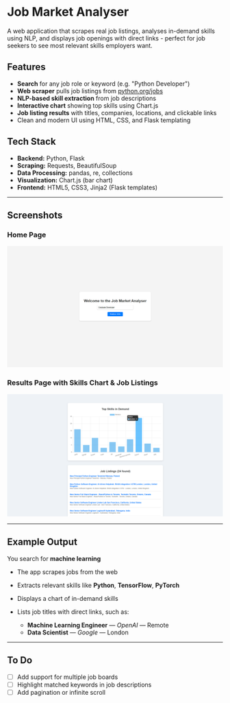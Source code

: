 # Job Market Analyser

A web application that scrapes real job listings, analyses in-demand skills using NLP, and displays job openings with direct links - perfect for job seekers to see most relevant skills employers want.

## Features

- **Search** for any job role or keyword (e.g. "Python Developer")
- **Web scraper** pulls job listings from [python.org/jobs](https://www.python.org/jobs/)
- **NLP-based skill extraction** from job descriptions
- **Interactive chart** showing top skills using Chart.js
- **Job listing results** with titles, companies, locations, and clickable links
- Clean and modern UI using HTML, CSS, and Flask templating

## Tech Stack

- **Backend:** Python, Flask
- **Scraping:** Requests, BeautifulSoup
- **Data Processing:** pandas, re, collections
- **Visualization:** Chart.js (bar chart)
- **Frontend:** HTML5, CSS3, Jinja2 (Flask templates)

---

## Screenshots

### Home Page
![Homepage](screenshots/homepage.png)

### Results Page with Skills Chart & Job Listings
![Results Page](screenshots/results.png)

---

## Example Output

You search for **machine learning**

- The app scrapes jobs from the web
- Extracts relevant skills like **Python**, **TensorFlow**, **PyTorch**
- Displays a chart of in-demand skills
- Lists job titles with direct links, such as:

  - **Machine Learning Engineer** — *OpenAI* — Remote  
  - **Data Scientist** — *Google* — London  

---

## To Do

- [ ] Add support for multiple job boards  
- [ ] Highlight matched keywords in job descriptions  
- [ ] Add pagination or infinite scroll  
